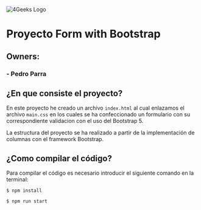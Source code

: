 ![4Geeks Logo](https://4geeksacademy.com//images/4geeks-logo.png)
# Proyecto Form with Bootstrap
## Owners:
### 	- Pedro Parra

## ¿En que consiste el proyecto?
En este proyecto he creado un archivo `index.html` al cual enlazamos el archivo `main.css` en los cuales se ha confeccionado un formulario con su correspondiente validacion con el uso del Bootstrap 5.


La estructura del proyecto se ha realizado a partir de la implementación de columnas con el framework Bootstrap.
## ¿Como compilar el código?
Para compilar el código es necesario introducir el siguiente comando en la terminal:
```
$ npm install
```
```
$ npm run start
```
